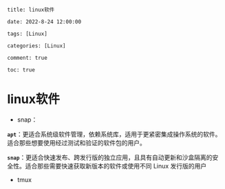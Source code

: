 ```
title: linux软件

date: 2022-8-24 12:00:00

tags: [Linux]

categories: [Linux]

comment: true

toc: true
```

#  

<!--more-->

# linux软件

- snap：

**`apt`**：更适合系统级软件管理，依赖系统库，适用于更紧密集成操作系统的软件。适合那些想要使用经过测试和验证的软件包的用户。

**`snap`**：更适合快速发布、跨发行版的独立应用，且具有自动更新和沙盒隔离的安全性。适合那些需要快速获取新版本的软件或使用不同 Linux 发行版的用户



- tmux



